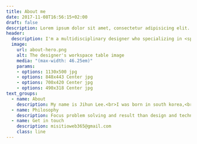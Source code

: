 ```yaml
---
title: About me
date: 2017-11-08T16:56:15+02:00
draft: false
description: Lorem ipsum dolor sit amet, consectetur adipisicing elit. Dolores porro voluptas esse natus nemo aperiam asperiores velit neque, magni molestiae!
header:
  description: I'm a multidisciplinary designer who specializing in <span class="accent-text">Web Design</span>. Currently based in Madrid.
  image:
    url: about-hero.png
    alt: The designer's workspace table image
    media: "(max-width: 46.25em)"
    params:
    - options: 1130x500 jpg
    - options: 848x443 Center jpg
    - options: 700x420 Center jpg
    - options: 490x318 Center jpg
text_groups:
  - name: About
    description: My name is Jihun Lee.<br>I was born in south korea,<br>I work in madrid currently.
  - name: Philosophy
    description: Focus problem solving and result than design and technology.<br>Your business growth is our duty.<br>Your success is our visions.
  - name: Get in touch
    description: misitioweb365@gmail.com
    class: line
---
```



